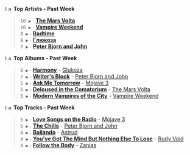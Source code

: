 <!--START_LASTFM_ARTISTS:{"period": "7day", "rows": 5}-->
<a href="https://last.fm" target="_blank"><img src="https://user-images.githubusercontent.com/17434202/215290617-e793598d-d7c9-428f-9975-156db1ba89cc.svg" alt="Last.fm Logo" width="18" height="13"/></a> **Top Artists - Past Week**

> `10 ▶️` ∙ **[The Mars Volta](https://www.last.fm/music/The+Mars+Volta)**<br/>
> `10 ▶️` ∙ **[Vampire Weekend](https://www.last.fm/music/Vampire+Weekend)**<br/>
> `8 ▶️` ∙ **[Badtime](https://www.last.fm/music/Badtime)**<br/>
> `8 ▶️` ∙ **[Глюкоза](https://www.last.fm/music/%D0%93%D0%BB%D1%8E%D0%BA%D0%BE%D0%B7%D0%B0)**<br/>
> `7 ▶️` ∙ **[Peter Bjorn and John](https://www.last.fm/music/Peter+Bjorn+and+John)**<br/>
<!--END_LASTFM_ARTISTS-->

<!--START_LASTFM_ALBUMS:{"period": "7day", "rows": 5}-->
<a href="https://last.fm" target="_blank"><img src="https://user-images.githubusercontent.com/17434202/215290617-e793598d-d7c9-428f-9975-156db1ba89cc.svg" alt="Last.fm Logo" width="18" height="13"/></a> **Top Albums - Past Week**

> `8 ▶️` ∙ **[Harmony](https://www.last.fm/music/Glukoza/Harmony)** - [Glukoza](https://www.last.fm/music/Glukoza)<br/>
> `7 ▶️` ∙ **[Writer's Block](https://www.last.fm/music/Peter+Bjorn+and+John/Writer%27s+Block)** - [Peter Bjorn and John](https://www.last.fm/music/Peter+Bjorn+and+John)<br/>
> `5 ▶️` ∙ **[Ask Me Tomorrow](https://www.last.fm/music/Mojave+3/Ask+Me+Tomorrow)** - [Mojave 3](https://www.last.fm/music/Mojave+3)<br/>
> `5 ▶️` ∙ **[Deloused in the Comatorium](https://www.last.fm/music/The+Mars+Volta/Deloused+in+the+Comatorium)** - [The Mars Volta](https://www.last.fm/music/The+Mars+Volta)<br/>
> `5 ▶️` ∙ **[Modern Vampires of the City](https://www.last.fm/music/Vampire+Weekend/Modern+Vampires+of+the+City)** - [Vampire Weekend](https://www.last.fm/music/Vampire+Weekend)<br/>
<!--END_LASTFM_ALBUMS-->

<!--START_LASTFM_TRACKS:{"period": "7day", "rows": 5}-->
<a href="https://last.fm" target="_blank"><img src="https://user-images.githubusercontent.com/17434202/215290617-e793598d-d7c9-428f-9975-156db1ba89cc.svg" alt="Last.fm Logo" width="18" height="13"/></a> **Top Tracks - Past Week**

> `5 ▶️` ∙ **[Love Songs on the Radio](https://www.last.fm/music/Mojave+3/_/Love+Songs+on+the+Radio)** - [Mojave 3](https://www.last.fm/music/Mojave+3)<br/>
> `5 ▶️` ∙ **[The Chills](https://www.last.fm/music/Peter+Bjorn+and+John/_/The+Chills)** - [Peter Bjorn and John](https://www.last.fm/music/Peter+Bjorn+and+John)<br/>
> `4 ▶️` ∙ **[Bailando](https://www.last.fm/music/Astrud/_/Bailando)** - [Astrud](https://www.last.fm/music/Astrud)<br/>
> `4 ▶️` ∙ **[You've Got The Mind But Nothing Else To Lose](https://www.last.fm/music/Rudy+Void/_/You%27ve+Got+The+Mind+But+Nothing+Else+To+Lose)** - [Rudy Void](https://www.last.fm/music/Rudy+Void)<br/>
> `4 ▶️` ∙ **[Follow the Body](https://www.last.fm/music/Zanias/_/Follow+the+Body)** - [Zanias](https://www.last.fm/music/Zanias)<br/>
<!--END_LASTFM_TRACKS-->